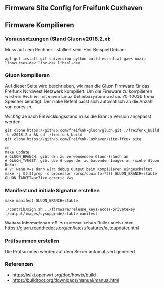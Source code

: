Firmware Site Config for Freifunk Cuxhaven
------------------------------------------

## Firmware Kompilieren

### Voraussetzungen (Stand Gluon v2018.2.x):

Muss auf dem Rechner installiert sein. Hier Beispiel Debian:

    apt-get install git subversion python build-essential gawk unzip libncurses-dev libz-dev libssl-dev

### Gluon kompilieren

Auf dieser Seite wird beschrieben, wie man die Gluon Firmware für das Freifunk Nordwest Netzwerk kompiliert. Um die Firmware zu kompilieren wird ein Rechner mit einem Linux Betriebssystem und ca. 70-100GB freier Speicher benötigt. Der make Befehl passt sich automatisch an die Anzahl von cores an.

*Wichtig* Je nach Entwicklungsstand muss die Branch Version angepasst werden.

    git clone https://github.com/freifunk-gluon/gluon.git ./freifunk_build -b v2018.2.x && cd ./freifunk_build
    git clone https://github.com/Freifunk-Cuxhaven/site-ffcux site

    cd ..
    make update
    # GLUON_BRANCH: gibt den zu verwendenden Gluon-Branch an
    # GLUON_TARGET: gibt die Gruppe der zu bauenden Images an (siehe Gluon Doku)
    # V: wenn V=s dann wird debug Output beim Kompilieren eingeschaltet
    make -j $(($(grep -c processor /proc/cpuinfo)*2)) GLUON_BRANCH=stable GLUON_TARGET=ar71xx-generic V=s

### Manifest und initiale Signatur erstellen

    make manifest GLUON_BRANCH=stable

    ./contrib/sign.sh ../firmware/release_keys/ecdsa-privatekey ./output/images/sysupgrade/stable.manifest

Weitere Informationen z.B. zu automatischen Builds auch unter https://gluon.readthedocs.org/en/latest/features/autoupdater.html

### Prüfsummen erstellen

Die Prüfsummen werden auf dem Server automatisiert generiert.

### Referenzen

* https://wiki.openwrt.org/doc/howto/build
* https://buildroot.org/downloads/manual/manual.html

